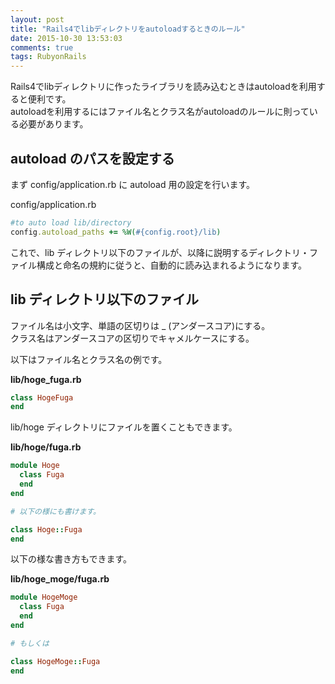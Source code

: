 ```yaml
---
layout: post
title: "Rails4でlibディレクトリをautoloadするときのルール"
date: 2015-10-30 13:53:03
comments: true
tags: RubyonRails
---
```


Rails4でlibディレクトリに作ったライブラリを読み込むときはautoloadを利用すると便利です。  
autoloadを利用するにはファイル名とクラス名がautoloadのルールに則っている必要があります。  

## autoload のパスを設定する

まず config/application.rb に autoload 用の設定を行います。

config/application.rb


```ruby
#to auto load lib/directory
config.autoload_paths += %W(#{config.root}/lib)

```

これで、lib ディレクトリ以下のファイルが、以降に説明するディレクトリ・ファイル構成と命名の規約に従うと、自動的に読み込まれるようになります。

## lib ディレクトリ以下のファイル
ファイル名は小文字、単語の区切りは _ (アンダースコア)にする。  
クラス名はアンダースコアの区切りでキャメルケースにする。

以下はファイル名とクラス名の例です。

__lib/hoge_fuga.rb__


```ruby
class HogeFuga
end

```

lib/hoge ディレクトリにファイルを置くこともできます。

__lib/hoge/fuga.rb__


```ruby
module Hoge
  class Fuga
  end
end

# 以下の様にも書けます。

class Hoge::Fuga
end

```

以下の様な書き方もできます。

__lib/hoge_moge/fuga.rb__

```ruby
module HogeMoge
  class Fuga
  end
end

# もしくは

class HogeMoge::Fuga
end

```
